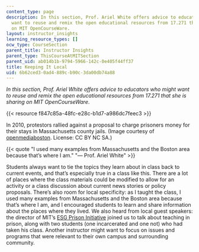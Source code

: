 ```yaml
---
content_type: page
description: In this section, Prof. Ariel White offers advice to educators who might
  want to reuse and remix the open educational resources from 17.271 that she is sharing
  on MIT OpenCourseWare.
layout: instructor_insights
learning_resource_types: []
ocw_type: CourseSection
parent_title: Instructor Insights
parent_type: ThisCourseAtMITSection
parent_uid: ab014b1b-9794-5966-142c-0e405f44ff37
title: Keeping It Local
uid: 6b62ced3-0ad4-889c-b90c-3da00db74a88
---
```


_In this section, Prof. Ariel White offers advice to educators who might want to reuse and remix the open educational resources from 17.271 that she is sharing on MIT OpenCourseWare_.

{{< resource f847c85a-48fc-e28c-b1d7-a986dc7feec3 >}}

In 2010, protestors rallied against a proposal to charge prisoners money for their stays in Massachusetts county jails. (Image courtesy of [openmediaboston](https://flickr.com/photos/openmediaboston/4648187598/in/photolist-2hFoMQV-nqecLq-2hFoNWC-nGHRPK-9r5HDb-2hFnLjV-2a4769W-2hFk5rE-2hFk4zE-2hFknVT-9ZUziD-fpy6sb-nGGgMY-nGwvdU-dPauiU-nGqWhx-nGGgN9-HrRGMN-nqerTf-nEFe3f-nGqVPi-nqegtr-nqergo-5hoUGD-4DALmq-BHxJGt-4UV3N9-kNWEc-GEQ4bP-2j3iRvs-C7r1CD-CvnRkw-2d8VfzD-CEW8FH-BHqgYU-CEWhpK-BHqqhs-CdNBJJ-6eKTnG-6eFJ7K-85Kbeu-85KaME-6eKTYm-6eKShh-6eKTyw-85G3ip-6eFKfV-6eFJwn-6eKTMs-6eKSLL). License: CC BY NC SA.)

{{< quote "I used many examples from Massachusetts and the Boston area because that’s where I am." "— Prof. Ariel White" >}}

Students always want to tie the topics they learn about in class back to current events, and that’s especially true in a class like this. There are a lot of places where the class materials could be modified to allow for an activity or a class discussion about current news stories or policy proposals. There’s also room for local specificity: as I taught the class, I used many examples from Massachusetts and the Boston area because that’s where I am, and I encouraged students to learn and share information about the places where they lived. We also heard from local guest speakers: the director of MIT’s [ESG Prison Initiative](https://esg.mit.edu/learninginnovation/prison-initiative/) joined us to talk about teaching in prison, along with two students (one incarcerated and one not) who had taken his class. Another instructor might want to focus on issues and programs that were relevant to their own campus and surrounding community.